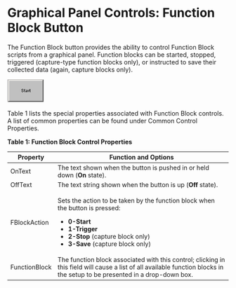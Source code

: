 # Graphical Panel Controls: Function Block Button

The Function Block button provides the ability to control Function Block scripts from a graphical panel.  Function blocks can be started, stopped, triggered (capture-type function blocks only), or instructed to save their collected data (again, capture blocks only).

![Figure 1: An example Function Block control.](../../../../.gitbook/assets/gpctrlFBButton.gif)

Table 1 lists the special properties associated with Function Block controls.  A list of common properties can be found under Common Control Properties.

**Table 1: Function Block Control Properties**

| Property      | Function and Options                                                                                                                                                                                                                                                        |
| ------------- | --------------------------------------------------------------------------------------------------------------------------------------------------------------------------------------------------------------------------------------------------------------------------- |
| OnText        | The text shown when the button is pushed in or held down (**On** state).                                                                                                                                                                                                    |
| OffText       | The text string shown when the button is up (**Off** state).                                                                                                                                                                                                                |
| FBlockAction  | <p>Sets the action to be taken by the function block when the button is pressed:</p><ul><li><strong>0-Start</strong></li><li><strong>1-Trigger</strong></li><li><strong>2-Stop</strong> (capture block only)</li><li><strong>3-Save</strong> (capture block only)</li></ul> |
| FunctionBlock | The function block associated with this control; clicking in this field will cause a list of all available function blocks in the setup to be presented in a drop-down box.                                                                                                 |

